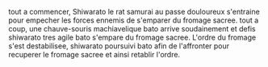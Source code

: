 tout a commencer, Shiwarato le rat samurai au passe douloureux s'entraine pour empecher les forces ennemis de s'emparer du fromage sacree. tout a coup, une chauve-souris machiavelique bato arrive soudainement et defis shiwarato tres agile bato s'empare du fromage sacree. L'ordre du fromage s'est destabilisee, shiwarato poursuivi bato afin de l'affronter pour recuperer le fromage sacree et ainsi retablir l'ordre.
